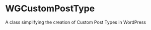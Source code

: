 WGCustomPostType
================

A class simplifying the creation of Custom Post Types in WordPress